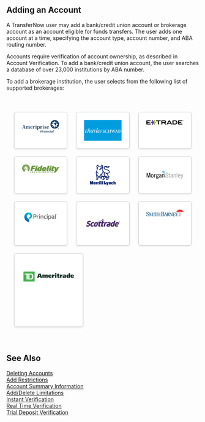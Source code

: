 ## Adding an Account

A TransferNow user may add a bank/credit union account or brokerage account as an account eligible for funds transfers. The user adds one account at a time, specifying the account type, account number, and ABA routing number.

Accounts require verification of account ownership, as described in Account Verification. To add a bank/credit union account, the user searches a database of over 23,000 institutions by ABA number.

To add a brokerage institution, the user selects from the following list of supported brokerages:

<div class="container-card">
    <div class="row-card">
    <div class="card-account">
    <img src="https://raw.githubusercontent.com/Fiserv/transfer-now/develop/assets/images/amer.png"/>
    </div>
    <div class="card-account">
        <img src="https://raw.githubusercontent.com/Fiserv/transfer-now/develop/assets/images/charles.png"/>
    </div>
    <div class="card-account">
        <img src="https://raw.githubusercontent.com/Fiserv/transfer-now/develop/assets/images/extrade.png"/>
    </div>
    </div>
    <div class="row-card">
        <div class="card-account">
        <img src="https://raw.githubusercontent.com/Fiserv/transfer-now/develop/assets/images/fied.png"/>
        </div>
        <div class="card-account">
            <img src="https://raw.githubusercontent.com/Fiserv/transfer-now/develop/assets/images/mer.png"/>
        </div>
        <div class="card-account">
            <img src="https://raw.githubusercontent.com/Fiserv/transfer-now/develop/assets/images/morgan.png"/>
        </div>
        </div>
        <div class="row-card">
            <div class="card-account">
            <img src="https://raw.githubusercontent.com/Fiserv/transfer-now/develop/assets/images/principle.png"/>
            </div>
            <div class="card-account">
                <img src="https://raw.githubusercontent.com/Fiserv/transfer-now/develop/assets/images/scot.png"/>
            </div>
            <div class="card-account">
                <img src="https://raw.githubusercontent.com/Fiserv/transfer-now/develop/assets/images/smith.png"/>
            </div>
            </div>
            <div class="single-column">
            <div class="card-account">
            <img src="https://raw.githubusercontent.com/Fiserv/transfer-now/develop/assets/images/TD.png"/>
            </div>
            </div>
    </div>


## See Also

[Deleting Accounts](?path=docs/acc-to-acc-transfer/delete-Acc.md)   
[Add Restrictions](?path=docs/acc-to-acc-transfer/Manage-Account/acc-restrictions.md)   
[Account Summary Information](?path=docs/acc-to-acc-transfer/Manage-Account/acc-summary.md)   
[Add/Delete Limitations](?path=docs/acc-to-acc-transfer/Manage-Account/add-del-limitations.md)   
[Instant Verification](?path=docs/acc-to-acc-transfer/Account-Verify/Instant-Verify.md)   
[Real Time Verification](?path=docs/fund-transfer/Account-Verify/real-time.md)   
[Trial Deposit Verification](?path=docs/acc-to-acc-transfer/Account-Verify/trial-verify.md)   


<style>

    .container-card {
        margin: 0 auto;
        padding: 20px;
    }

    .row-card {
        display: flex;
        justify-content: left;
        gap: 5%;
        margin:20px 0;
    }

    .card-account {
        flex: 1;
        padding: 20px;
        border: 1px solid #ccc;
        border-radius: 5px;
        background-color: #fff;
        box-shadow: 0 2px 4px rgba(0, 0, 0, 0.1);
        text-align: center;
        transition: transform 0.2s ease-in-out;
    }

    .card-account:hover {
        transform: scale(1.05);
    }

    .card-account img{
        max-width: 100%;
        height: auto;
        display: block;
        margin: 0 auto;
    }

    .single-column {
        display: flex;
        justify-content: left;
        gap: 5%;
        margin: 20px 0;
    }

    .single-column .card-account {
        flex:1;
        max-width: 30%;
        height: 150px;
        padding: 20px;
        border: 1px solid #ccc;
        border-radius: 5px;
        background-color: #fff;
        box-shadow: 0 2px 4px rgba(0, 0, 0, 0.1);
        text-align: center;
        transition: transform 0.2s ease-in-out;
    }
</style>